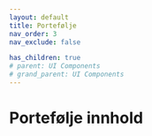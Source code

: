 ```yaml
---
layout: default
title: Portefølje
nav_order: 3
nav_exclude: false

has_children: true
# parent: UI Components
# grand_parent: UI Components
---
```


# Portefølje innhold